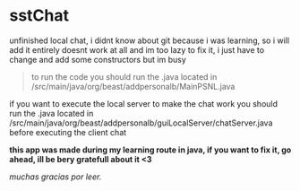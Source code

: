 
# sstChat

unfinished local chat, i didnt know about git because i was learning, so i will add it entirely doesnt work at all and im too lazy to fix it, i just have to change and add some constructors but im busy

> to run the code you should run the .java located in
> /src/main/java/org/beast/addpersonalb/MainPSNL.java

if you want to execute the local server to make the chat work you should run the .java located in /src/main/java/org/beast/addpersonalb/guiLocalServer/chatServer.java
before executing the client chat

**this app was made during my learning route in java, if you want to fix it, go ahead, ill be bery gratefull about it <3**

*muchas gracias por leer.*
